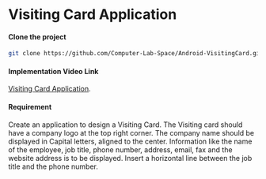 # Visiting Card Application

#### Clone the project

```sh
git clone https://github.com/Computer-Lab-Space/Android-VisitingCard.git
```

#### Implementation Video Link
[Visiting Card Application](https://youtu.be/BqLulpjZZa4).

#### Requirement
Create an application to design a Visiting Card. The Visiting card should have a company logo at
the top right corner. The company name should be displayed in Capital letters, aligned to the
center. Information like the name of the employee, job title, phone number, address, email, fax
and the website address is to be displayed. Insert a horizontal line between the job title and the
phone number.

[](https://github.com/Computer-Lab-Space/Android-VisitingCard/tree/develop/app/src/main/res/drawable/visiting_card_requirement.png)



